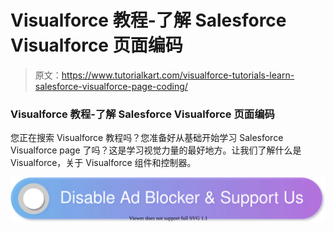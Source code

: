 # Visualforce 教程-了解 Salesforce Visualforce 页面编码

> 原文：<https://www.tutorialkart.com/visualforce-tutorials-learn-salesforce-visualforce-page-coding/>

### Visualforce 教程-了解 Salesforce Visualforce 页面编码

您正在搜索 Visualforce 教程吗？您准备好从基础开始学习 Salesforce Visualforce page 了吗？这是学习视觉力量的最好地方。让我们了解什么是 Visualforce，关于 Visualforce 组件和控制器。

[![](img/925da31b32d6bc3827932f6c8afb11bb.png)](https://www.tutorialkart.com/)